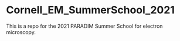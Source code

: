 # Cornell_EM_SummerSchool_2021

This is a repo for the 2021 PARADIM Summer School for electron microscopy.

